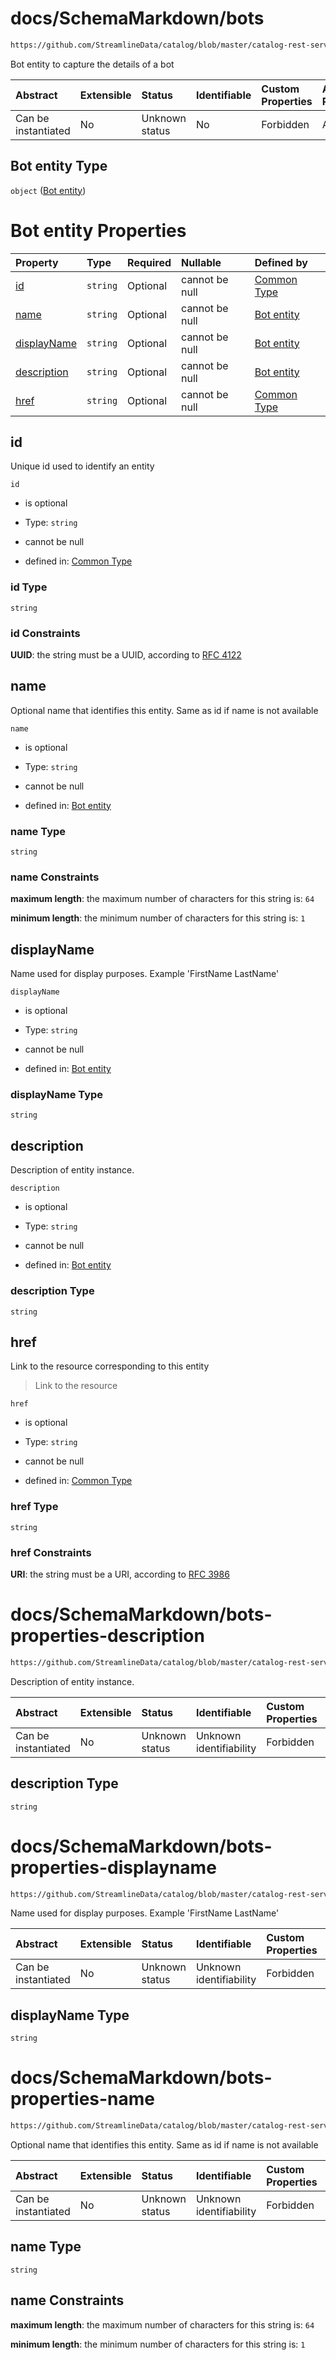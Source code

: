 # docs/SchemaMarkdown/bots

```txt
https://github.com/StreamlineData/catalog/blob/master/catalog-rest-service/src/main/resources/json/schema/entity/bots.json
```

Bot entity to capture the details of a bot

| Abstract            | Extensible | Status         | Identifiable | Custom Properties | Additional Properties | Access Restrictions | Defined In                                                     |
| :------------------ | :--------- | :------------- | :----------- | :---------------- | :-------------------- | :------------------ | :------------------------------------------------------------- |
| Can be instantiated | No         | Unknown status | No           | Forbidden         | Allowed               | none                | [bots.json](https://github.com/StreamlineData/catalog/blob/master/catalog-rest-service/src/main/resources/json/schema/entity/bots.json "open original schema") |

## Bot entity Type

`object` ([Bot entity](bots.md))

# Bot entity Properties

| Property                    | Type     | Required | Nullable       | Defined by                                                                                                                                                                                        |
| :-------------------------- | :------- | :------- | :------------- | :------------------------------------------------------------------------------------------------------------------------------------------------------------------------------------------------ |
| [id](#id)                   | `string` | Optional | cannot be null | [Common Type](../Types/common.md#common-definitions-uuid)              |
| [name](#name)               | `string` | Optional | cannot be null | [Bot entity](#bots-properties-name "https://github.com/StreamlineData/catalog/blob/master/catalog-rest-service/src/main/resources/json/schema/entity/bots.json#/properties/name")               |
| [displayName](#displayname) | `string` | Optional | cannot be null | [Bot entity](#bots-properties-displayname "https://github.com/StreamlineData/catalog/blob/master/catalog-rest-service/src/main/resources/json/schema/entity/bots.json#/properties/displayName") |
| [description](#description) | `string` | Optional | cannot be null | [Bot entity](#bots-properties-description "https://github.com/StreamlineData/catalog/blob/master/catalog-rest-service/src/main/resources/json/schema/entity/bots.json#/properties/description") |
| [href](#href)               | `string` | Optional | cannot be null | [Common Type](../Types/common.md#common-definitions-href)            |

## id

Unique id used to identify an entity

`id`

*   is optional

*   Type: `string`

*   cannot be null

*   defined in: [Common Type](../Types/common.md#common-definitions-uuid)

### id Type

`string`

### id Constraints

**UUID**: the string must be a UUID, according to [RFC 4122](https://tools.ietf.org/html/rfc4122 "check the specification")

## name

Optional name that identifies this entity. Same as id if name is not available

`name`

*   is optional

*   Type: `string`

*   cannot be null

*   defined in: [Bot entity](#bots-properties-name "https://github.com/StreamlineData/catalog/blob/master/catalog-rest-service/src/main/resources/json/schema/entity/bots.json#/properties/name")

### name Type

`string`

### name Constraints

**maximum length**: the maximum number of characters for this string is: `64`

**minimum length**: the minimum number of characters for this string is: `1`

## displayName

Name used for display purposes. Example 'FirstName LastName'

`displayName`

*   is optional

*   Type: `string`

*   cannot be null

*   defined in: [Bot entity](#bots-properties-displayname "https://github.com/StreamlineData/catalog/blob/master/catalog-rest-service/src/main/resources/json/schema/entity/bots.json#/properties/displayName")

### displayName Type

`string`

## description

Description of entity instance.

`description`

*   is optional

*   Type: `string`

*   cannot be null

*   defined in: [Bot entity](#bots-properties-description "https://github.com/StreamlineData/catalog/blob/master/catalog-rest-service/src/main/resources/json/schema/entity/bots.json#/properties/description")

### description Type

`string`

## href

Link to the resource corresponding to this entity

> Link to the resource

`href`

*   is optional

*   Type: `string`

*   cannot be null

*   defined in: [Common Type](../Types/common.md#common-definitions-href)

### href Type

`string`

### href Constraints

**URI**: the string must be a URI, according to [RFC 3986](https://tools.ietf.org/html/rfc3986 "check the specification")
# docs/SchemaMarkdown/bots-properties-description

```txt
https://github.com/StreamlineData/catalog/blob/master/catalog-rest-service/src/main/resources/json/schema/entity/bots.json#/properties/description
```

Description of entity instance.

| Abstract            | Extensible | Status         | Identifiable            | Custom Properties | Additional Properties | Access Restrictions | Defined In                                                      |
| :------------------ | :--------- | :------------- | :---------------------- | :---------------- | :-------------------- | :------------------ | :-------------------------------------------------------------- |
| Can be instantiated | No         | Unknown status | Unknown identifiability | Forbidden         | Allowed               | none                | [bots.json*](https://github.com/StreamlineData/catalog/blob/master/catalog-rest-service/src/main/resources/json/schema/entity/bots.json "open original schema") |

## description Type

`string`
# docs/SchemaMarkdown/bots-properties-displayname

```txt
https://github.com/StreamlineData/catalog/blob/master/catalog-rest-service/src/main/resources/json/schema/entity/bots.json#/properties/displayName
```

Name used for display purposes. Example 'FirstName LastName'

| Abstract            | Extensible | Status         | Identifiable            | Custom Properties | Additional Properties | Access Restrictions | Defined In                                                      |
| :------------------ | :--------- | :------------- | :---------------------- | :---------------- | :-------------------- | :------------------ | :-------------------------------------------------------------- |
| Can be instantiated | No         | Unknown status | Unknown identifiability | Forbidden         | Allowed               | none                | [bots.json*](https://github.com/StreamlineData/catalog/blob/master/catalog-rest-service/src/main/resources/json/schema/entity/bots.json "open original schema") |

## displayName Type

`string`
# docs/SchemaMarkdown/bots-properties-name

```txt
https://github.com/StreamlineData/catalog/blob/master/catalog-rest-service/src/main/resources/json/schema/entity/bots.json#/properties/name
```

Optional name that identifies this entity. Same as id if name is not available

| Abstract            | Extensible | Status         | Identifiable            | Custom Properties | Additional Properties | Access Restrictions | Defined In                                                      |
| :------------------ | :--------- | :------------- | :---------------------- | :---------------- | :-------------------- | :------------------ | :-------------------------------------------------------------- |
| Can be instantiated | No         | Unknown status | Unknown identifiability | Forbidden         | Allowed               | none                | [bots.json*](https://github.com/StreamlineData/catalog/blob/master/catalog-rest-service/src/main/resources/json/schema/entity/bots.json "open original schema") |

## name Type

`string`

## name Constraints

**maximum length**: the maximum number of characters for this string is: `64`

**minimum length**: the minimum number of characters for this string is: `1`
